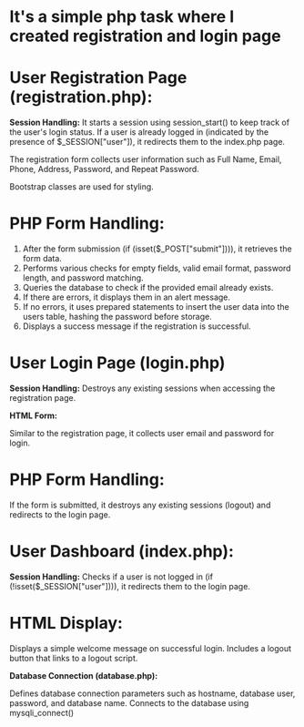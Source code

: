 # It's a simple php task where I created registration and login page 

# User Registration Page (registration.php):

**Session Handling:**
It starts a session using session_start() to keep track of the user's login status.
If a user is already logged in (indicated by the presence of $_SESSION["user"]), it redirects them to the index.php page.


The registration form collects user information such as Full Name, Email, Phone, Address, Password, and Repeat Password.

Bootstrap classes are used for styling.


# PHP Form Handling:

1. After the form submission (if (isset($_POST["submit"]))), it retrieves the form data.
2. Performs various checks for empty fields, valid email format, password length, and password matching.
3. Queries the database to check if the provided email already exists.
4. If there are errors, it displays them in an alert message.
5. If no errors, it uses prepared statements to insert the user data into the users table, hashing the password before storage.
6. Displays a success message if the registration is successful.

# User Login Page (login.php)

**Session Handling:**
Destroys any existing sessions when accessing the registration page.

**HTML Form:**

Similar to the registration page, it collects user email and password for login.

# PHP Form Handling:

If the form is submitted, it destroys any existing sessions (logout) and redirects to the login page.

# User Dashboard (index.php):

**Session Handling:**
Checks if a user is not logged in (if (!isset($_SESSION["user"]))), it redirects them to the login page.

# HTML Display:

Displays a simple welcome message on successful login.
Includes a logout button that links to a logout script.

**Database Connection (database.php):**

Defines database connection parameters such as hostname, database user, password, and database name.
Connects to the database using mysqli_connect()
